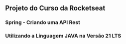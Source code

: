 ## Projeto do Curso da Rocketseat
### Spring - Criando uma API Rest
### Utilizando a Linguagem JAVA na Versão 21 LTS